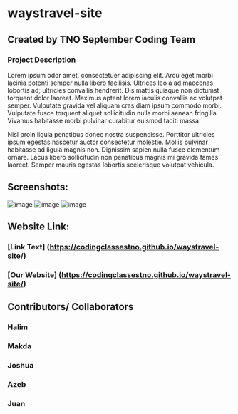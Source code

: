 # waystravel-site
## Created by TNO September Coding Team
### Project Description

Lorem ipsum odor amet, consectetuer adipiscing elit. Arcu eget morbi lacinia potenti semper nulla libero facilisis. Ultrices leo a ad maecenas lobortis ad; ultricies convallis hendrerit. Dis mattis quisque non dictumst torquent dolor laoreet. Maximus aptent lorem iaculis convallis ac volutpat semper. Vulputate gravida vel aliquam cras diam ipsum commodo morbi. Vulputate fusce torquent aliquet sollicitudin nulla morbi aenean fringilla. Vivamus habitasse morbi pulvinar curabitur euismod taciti massa.

Nisl proin ligula penatibus donec nostra suspendisse. Porttitor ultricies ipsum egestas nascetur auctor consectetur molestie. Mollis pulvinar habitasse ad ligula magnis non. Dignissim sapien nulla fusce elementum ornare. Lacus libero sollicitudin non penatibus magnis mi gravida fames laoreet. Semper mauris egestas lobortis scelerisque volutpat vehicula.

## Screenshots:
![image](https://github.com/user-attachments/assets/ea93a375-d974-461a-b82f-a1d1bdb96a6b)
![image](https://github.com/user-attachments/assets/a2cc832d-5452-4992-a3e1-4a563eb07af3)
![image](https://github.com/user-attachments/assets/6bcc41b8-e859-4a01-a69e-70a48a25ce1d)

## Website Link:

### [Link Text] (https://codingclassestno.github.io/waystravel-site/)
### [Our Website] (https://codingclassestno.github.io/waystravel-site/)


## Contributors/ Collaborators
### Halim
### Makda
### Joshua
### Azeb
### Juan
